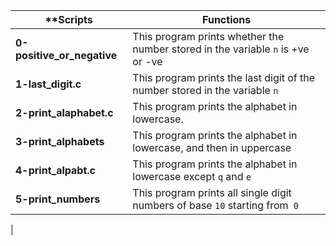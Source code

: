 |**Scripts			|**Functions**								|
|-------------------------------|-----------------------------------------------------------------------|
|**0-positive_or_negative**	|This program prints whether the number stored in the variable ```n``` is +ve or -ve|
|**1-last_digit.c**		|This program prints the last digit of the number stored in the variable ```n```    |
|**2-print_alaphabet.c**	|This program prints the alphabet in lowercase.					    |
|**3-print_alphabets**		|This program prints the alphabet in lowercase, and then in uppercase		    |
|**4-print_alpabt.c**		|This program prints the alphabet in lowercase except ```q``` and ```e```	    |
|**5-print_numbers**		|This program prints all single digit numbers of base ```10``` starting from``` 0```|
|
